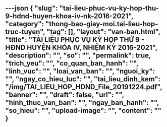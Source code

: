 ---json
{
    "slug": "tai-lieu-phuc-vu-ky-hop-thu-9-hdnd-huyen-khoa-iv-nk-2016-2021",
    "category": "thong-bao-giay-moi.tai-lieu-hop-truc-tuyen",
    "tag": [],
    "layout": "van-ban.html",
    "title": "TÀI LIỆU PHỤC VỤ KỲ HỌP THỨ 9 - HĐND HUYỆN KHÓA IV, NHIỆM KỲ 2016-2021",
    "description": "",
    "so": "",
    "permalink": true,
    "trich_yeu": "",
    "co_quan_ban_hanh": "",
    "linh_vuc": "",
    "loai_van_ban": "",
    "nguoi_ky": "",
    "ngay_co_hieu_luc": "",
    "tai_lieu_dinh_kem": "/img/TAI_LIEU_HOP_HDND_File_20191224.pdf",
    "banner": "",
    "draft": false,
    "url": "",
    "hinh_thuc_van_ban": "",
    "ngay_ban_hanh": "",
    "so_hieu": "",
    "upload-image": "",
    "__content__": ""
}
---
